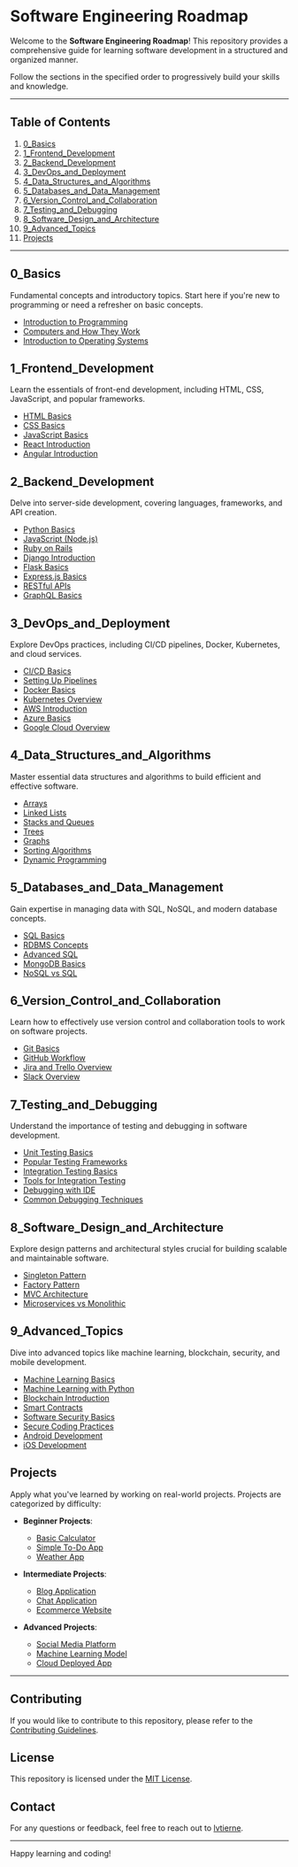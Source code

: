 # Software Engineering Roadmap

Welcome to the **Software Engineering Roadmap**! This repository provides a comprehensive guide for learning software development in a structured and organized manner.

Follow the sections in the specified order to progressively build your skills and knowledge.

---

## Table of Contents
1. [0_Basics](#0_basics)
2. [1_Frontend_Development](#1_frontend_development)
3. [2_Backend_Development](#2_backend_development)
4. [3_DevOps_and_Deployment](#3_devops_and_deployment)
5. [4_Data_Structures_and_Algorithms](#4_data_structures_and_algorithms)
6. [5_Databases_and_Data_Management](#5_databases_and_data_management)
7. [6_Version_Control_and_Collaboration](#6_version_control_and_collaboration)
8. [7_Testing_and_Debugging](#7_testing_and_debugging)
9. [8_Software_Design_and_Architecture](#8_software_design_and_architecture)
10. [9_Advanced_Topics](#9_advanced_topics)
11. [Projects](#projects)

---

## 0_Basics
Fundamental concepts and introductory topics. Start here if you're new to programming or need a refresher on basic concepts.

- [Introduction to Programming](roadmap/0_Basics/topics/introduction_to_programming.md)
- [Computers and How They Work](roadmap/0_Basics/topics/computers_and_how_they_work.md)
- [Introduction to Operating Systems](roadmap/0_Basics/topics/introduction_to_os.md)

## 1_Frontend_Development
Learn the essentials of front-end development, including HTML, CSS, JavaScript, and popular frameworks.

- [HTML Basics](roadmap/1_Frontend_Development/HTML_CSS/html_basics.md)
- [CSS Basics](roadmap/1_Frontend_Development/HTML_CSS/css_basics.md)
- [JavaScript Basics](roadmap/1_Frontend_Development/JavaScript/javascript_basics.md)
- [React Introduction](roadmap/1_Frontend_Development/Frameworks/react_introduction.md)
- [Angular Introduction](roadmap/1_Frontend_Development/Frameworks/angular_introduction.md)

## 2_Backend_Development
Delve into server-side development, covering languages, frameworks, and API creation.

- [Python Basics](roadmap/2_Backend_Development/Languages/python_basics.md)
- [JavaScript (Node.js)](roadmap/2_Backend_Development/Languages/javascript_nodejs.md)
- [Ruby on Rails](roadmap/2_Backend_Development/Languages/ruby_on_rails.md)
- [Django Introduction](roadmap/2_Backend_Development/Frameworks/django_introduction.md)
- [Flask Basics](roadmap/2_Backend_Development/Frameworks/flask_basics.md)
- [Express.js Basics](roadmap/2_Backend_Development/Frameworks/expressjs_basics.md)
- [RESTful APIs](roadmap/2_Backend_Development/API_Development/restful_apis.md)
- [GraphQL Basics](roadmap/2_Backend_Development/API_Development/graphql_basics.md)

## 3_DevOps_and_Deployment
Explore DevOps practices, including CI/CD pipelines, Docker, Kubernetes, and cloud services.

- [CI/CD Basics](roadmap/3_DevOps_and_Deployment/CI_CD/ci_cd_basics.md)
- [Setting Up Pipelines](roadmap/3_DevOps_and_Deployment/CI_CD/setting_up_pipelines.md)
- [Docker Basics](roadmap/3_DevOps_and_Deployment/Docker_Kubernetes/docker_basics.md)
- [Kubernetes Overview](roadmap/3_DevOps_and_Deployment/Docker_Kubernetes/kubernetes_overview.md)
- [AWS Introduction](roadmap/3_DevOps_and_Deployment/Cloud_Services/aws_introduction.md)
- [Azure Basics](roadmap/3_DevOps_and_Deployment/Cloud_Services/azure_basics.md)
- [Google Cloud Overview](roadmap/3_DevOps_and_Deployment/Cloud_Services/google_cloud_overview.md)

## 4_Data_Structures_and_Algorithms
Master essential data structures and algorithms to build efficient and effective software.

- [Arrays](roadmap/4_Data_Structures_and_Algorithms/Basic_Data_Structures/arrays.md)
- [Linked Lists](roadmap/4_Data_Structures_and_Algorithms/Basic_Data_Structures/linked_lists.md)
- [Stacks and Queues](roadmap/4_Data_Structures_and_Algorithms/Basic_Data_Structures/stacks_queues.md)
- [Trees](roadmap/4_Data_Structures_and_Algorithms/Advanced_Data_Structures/trees.md)
- [Graphs](roadmap/4_Data_Structures_and_Algorithms/Advanced_Data_Structures/graphs.md)
- [Sorting Algorithms](roadmap/4_Data_Structures_and_Algorithms/Algorithms/sorting_algorithms.md)
- [Dynamic Programming](roadmap/4_Data_Structures_and_Algorithms/Algorithms/dynamic_programming.md)

## 5_Databases_and_Data_Management
Gain expertise in managing data with SQL, NoSQL, and modern database concepts.

- [SQL Basics](roadmap/5_Databases_and_Data_Management/SQL/sql_basics.md)
- [RDBMS Concepts](roadmap/5_Databases_and_Data_Management/SQL/rdbms_concepts.md)
- [Advanced SQL](roadmap/5_Databases_and_Data_Management/SQL/advanced_sql.md)
- [MongoDB Basics](roadmap/5_Databases_and_Data_Management/NoSQL/mongodb_basics.md)
- [NoSQL vs SQL](roadmap/5_Databases_and_Data_Management/NoSQL/nosql_vs_sql.md)

## 6_Version_Control_and_Collaboration
Learn how to effectively use version control and collaboration tools to work on software projects.

- [Git Basics](roadmap/6_Version_Control_and_Collaboration/Git_GitHub/git_basics.md)
- [GitHub Workflow](roadmap/6_Version_Control_and_Collaboration/Git_GitHub/github_workflow.md)
- [Jira and Trello Overview](roadmap/6_Version_Control_and_Collaboration/Collaboration_Tools/jira_trello.md)
- [Slack Overview](roadmap/6_Version_Control_and_Collaboration/Collaboration_Tools/slack_overview.md)

## 7_Testing_and_Debugging
Understand the importance of testing and debugging in software development.

- [Unit Testing Basics](roadmap/7_Testing_and_Debugging/Unit_Testing/unit_testing_basics.md)
- [Popular Testing Frameworks](roadmap/7_Testing_and_Debugging/Unit_Testing/popular_testing_frameworks.md)
- [Integration Testing Basics](roadmap/7_Testing_and_Debugging/Integration_Testing/integration_testing_basics.md)
- [Tools for Integration Testing](roadmap/7_Testing_and_Debugging/Integration_Testing/tools_for_integration_testing.md)
- [Debugging with IDE](roadmap/7_Testing_and_Debugging/Debugging_Tools/debugging_with_ide.md)
- [Common Debugging Techniques](roadmap/7_Testing_and_Debugging/Debugging_Tools/common_debugging_techniques.md)

## 8_Software_Design_and_Architecture
Explore design patterns and architectural styles crucial for building scalable and maintainable software.

- [Singleton Pattern](roadmap/8_Software_Design_and_Architecture/Design_Patterns/singleton_pattern.md)
- [Factory Pattern](roadmap/8_Software_Design_and_Architecture/Design_Patterns/factory_pattern.md)
- [MVC Architecture](roadmap/8_Software_Design_and_Architecture/Architecture_Styles/mvc.md)
- [Microservices vs Monolithic](roadmap/8_Software_Design_and_Architecture/Architecture_Styles/microservices_vs_monolithic.md)

## 9_Advanced_Topics
Dive into advanced topics like machine learning, blockchain, security, and mobile development.

- [Machine Learning Basics](roadmap/9_Advanced_Topics/Machine_Learning/ml_basics.md)
- [Machine Learning with Python](roadmap/9_Advanced_Topics/Machine_Learning/ml_with_python.md)
- [Blockchain Introduction](roadmap/9_Advanced_Topics/Blockchain/blockchain_introduction.md)
- [Smart Contracts](roadmap/9_Advanced_Topics/Blockchain/smart_contracts.md)
- [Software Security Basics](roadmap/9_Advanced_Topics/Security/software_security_basics.md)
- [Secure Coding Practices](roadmap/9_Advanced_Topics/Security/secure_coding_practices.md)
- [Android Development](roadmap/9_Advanced_Topics/Mobile_Development/android_development.md)
- [iOS Development](roadmap/9_Advanced_Topics/Mobile_Development/ios_development.md)

## Projects
Apply what you've learned by working on real-world projects. Projects are categorized by difficulty:

- **Beginner Projects**:
  - [Basic Calculator](projects/Beginner_Projects/basic_calculator.md)
  - [Simple To-Do App](projects/Beginner_Projects/simple_todo_app.md)
  - [Weather App](projects/Beginner_Projects/weather_app.md)

- **Intermediate Projects**:
  - [Blog Application](projects/Intermediate_Projects/blog_application.md)
  - [Chat Application](projects/Intermediate_Projects/chat_application.md)
  - [Ecommerce Website](projects/Intermediate_Projects/ecommerce_website.md)

- **Advanced Projects**:
  - [Social Media Platform](projects/Advanced_Projects/social_media_platform.md)
  - [Machine Learning Model](projects/Advanced_Projects/machine_learning_model.md)
  - [Cloud Deployed App](projects/Advanced_Projects/cloud_deployed_app.md)

---

## Contributing
If you would like to contribute to this repository, please refer to the [Contributing Guidelines](CONTRIBUTING.md).

## License
This repository is licensed under the [MIT License](LICENSE).

## Contact
For any questions or feedback, feel free to reach out to [lvtierne](mailto:lvtierne@example.com).

---

Happy learning and coding!
